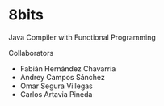 # 8bits
Java Compiler with Functional Programming

Collaborators
  - Fabián Hernández Chavarría
  - Andrey Campos Sánchez
  - Omar Segura Villegas
  - Carlos Artavia Pineda
